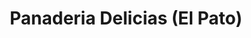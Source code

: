 ---
title: "Panaderia Delicias (El Pato)"
url: /penalolen/panaderia-delicias-el-pato/
shop: panadería
---